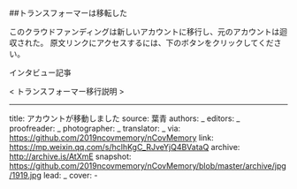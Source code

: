 ##トランスフォーマーは移転した

このクラウドファンディングは新しいアカウントに移行し、元のアカウントは迴収された。
原文リンクにアクセスするには、下のボタンをクリックしてください。

インタビュー記亊

< トランスフォーマー移行説明 > 


-------------
title: アカウントが移動しました
source: 葉青
authors: _
editors: _
proofreader: _
photographer: _
translator: _
via: https://github.com/2019ncovmemory/nCovMemory
link: https://mp.weixin.qq.com/s/hclhKgC_RJveYjQ4BVataQ
archive: http://archive.is/AtXmE
snapshot: https://github.com/2019ncovmemory/nCovMemory/blob/master/archive/jpg/1919.jpg
lead: _
cover: -

